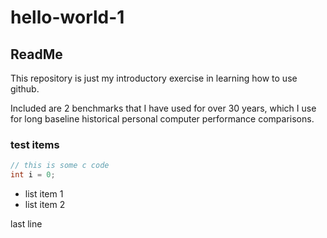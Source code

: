 # hello-world-1
## ReadMe

This repository is just my introductory exercise in learning how to use github.

Included are 2 benchmarks that I have used for over 30 years, which I use for long baseline historical personal computer performance comparisons.


### test items

```c
// this is some c code
int i = 0;
````

* list item 1
* list item 2

last line
